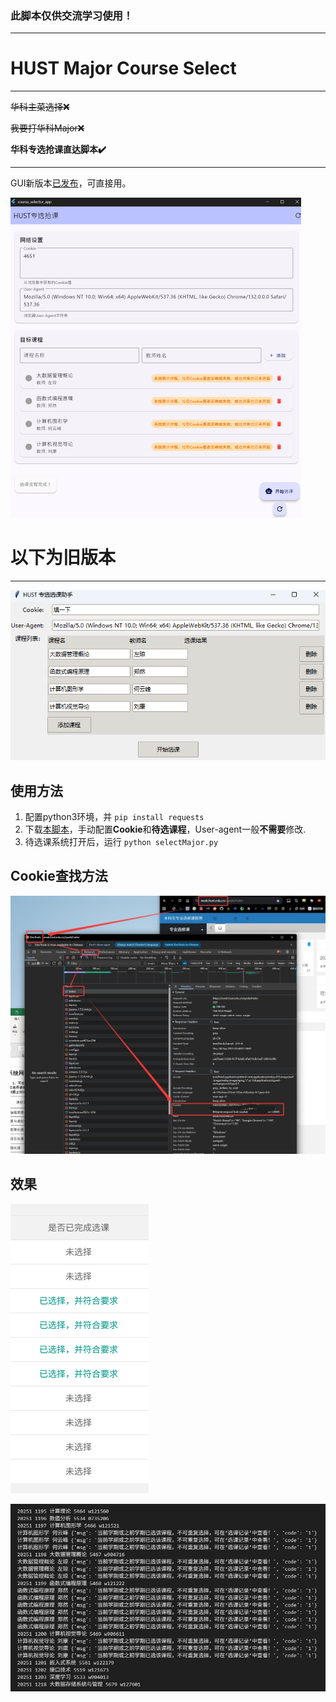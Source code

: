 ### 此脚本仅供交流学习使用！

---

# HUST Major Course Select

---

~~华科主菜选择❌~~

~~我要打华科Major❌~~

**华科专选抢课直达脚本✔️**

---

GUI新版本[已发布](https://github.com/potatoshred/HUST_Major_Course_Select_GUI/releases/latest)，可直接用。

<img src="image/readme/1757090356806.png" alt="1757090356806" style="zoom:50%;" />

# 以下为旧版本

---

![1756964186841](image/readme/1756964186841.png)

## 使用方法

1. 配置python3环境，并 `pip install requests`
2. 下载[本脚本](./selectMajor.py)，手动配置**Cookie**和**待选课程**，User-agent一般**不需要**修改.
3. 待选课系统打开后，运行 `python selectMajor.py`

## Cookie查找方法

![1756950195925](image/readme/Cookie.jpg)

## 效果

![1756959889180](image/readme/1756959889180.png)

![1756960382712](image/readme/1756960382712.png)
